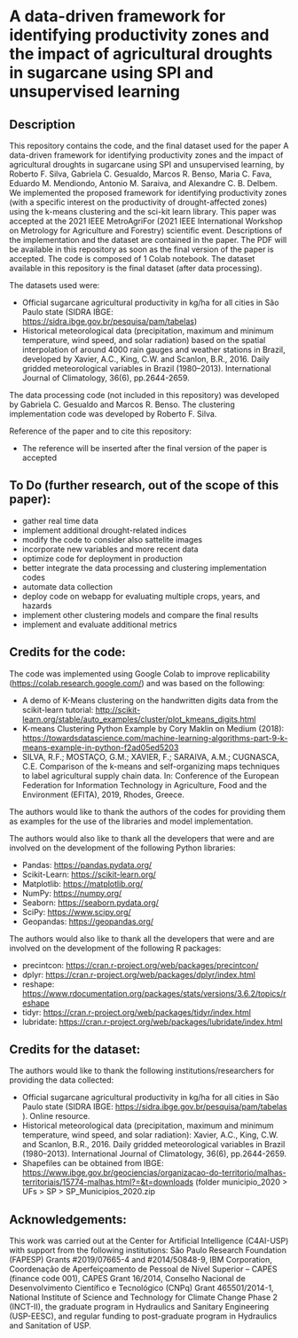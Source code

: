 
# A data-driven framework for identifying productivity zones and the impact of agricultural droughts in sugarcane using SPI and unsupervised learning
## Description
This repository contains the code, and the final dataset used for the paper A data-driven framework for identifying productivity zones and the impact of agricultural droughts in sugarcane using SPI and unsupervised learning, by Roberto F. Silva, Gabriela C. Gesualdo, Marcos R. Benso, Maria C. Fava, Eduardo M. Mendiondo, Antonio M. Saraiva, and Alexandre C. B. Delbem. We implemented the proposed framework for identifying productivity zones (with a specific interest on the productivity of drought-affected zones) using the k-means clustering and the sci-kit learn library. This paper was accepted at the 2021 IEEE MetroAgriFor (2021 IEEE International Workshop on Metrology for Agriculture and Forestry) scientific event. Descriptions of the implementation and the dataset are contained in the paper. The PDF will be available in this repository as soon as the final version of the paper is accepted. The code is composed of 1 Colab notebook. The dataset available in this repository is the final dataset (after data processing).

The datasets used were:
- Official sugarcane agricultural productivity in kg/ha for all cities in São Paulo state (SIDRA IBGE: https://sidra.ibge.gov.br/pesquisa/pam/tabelas)
- Historical meteorological data (precipitation, maximum and minimum temperature, wind speed, and solar radiation) based on the spatial interpolation of around 4000 rain gauges and weather stations in Brazil, developed by Xavier, A.C., King, C.W. and Scanlon, B.R., 2016. Daily gridded meteorological variables in Brazil (1980–2013). International Journal of Climatology, 36(6), pp.2644-2659.

The data processing code (not included in this repository) was developed by Gabriela C. Gesualdo and Marcos R. Benso. The clustering implementation code was developed by Roberto F. Silva.

Reference of the paper and to cite this repository: 
- The reference will be inserted after the final version of the paper is accepted

## To Do (further research, out of the scope of this paper):
- gather real time data
- implement additional drought-related indices
- modify the code to consider also sattelite images
- incorporate new variables and more recent data
- optimize code for deployment in production
- better integrate the data processing and clustering implementation codes
- automate data collection
- deploy code on webapp for evaluating multiple crops, years, and hazards
- implement other clustering models and compare the final results
- implement and evaluate additional metrics

## Credits for the code:
The code was implemented using Google Colab to improve replicability (https://colab.research.google.com/) and was based on the following:
- A demo of K-Means clustering on the handwritten digits data from the scikit-learn tutorial: http://scikit-learn.org/stable/auto_examples/cluster/plot_kmeans_digits.html
- K-means Clustering Python Example by Cory Maklin on Medium (2018): https://towardsdatascience.com/machine-learning-algorithms-part-9-k-means-example-in-python-f2ad05ed5203
- SILVA, R.F.; MOSTAÇO, G.M.; XAVIER, F.; SARAIVA, A.M.; CUGNASCA, C.E. Comparison of the k-means and self-organizing maps techniques to label agricultural supply chain data. In: Conference of the European Federation for Information Technology in Agriculture, Food and the Environment (EFITA), 2019, Rhodes, Greece.

The authors would like to thank the authors of the codes for providing them as examples for the use of the libraries and model implementation. 

The authors would also like to thank all the developers that were and are involved on the development of the following Python libraries: 
- Pandas: https://pandas.pydata.org/
- Scikit-Learn: https://scikit-learn.org/
- Matplotlib: https://matplotlib.org/
- NumPy: https://numpy.org/
- Seaborn: https://seaborn.pydata.org/
- SciPy: https://www.scipy.org/
- Geopandas: https://geopandas.org/

The authors would also like to thank all the developers that were and are involved on the development of the following R packages: 
- precintcon: https://cran.r-project.org/web/packages/precintcon/
- dplyr: https://cran.r-project.org/web/packages/dplyr/index.html
- reshape: https://www.rdocumentation.org/packages/stats/versions/3.6.2/topics/reshape
- tidyr: https://cran.r-project.org/web/packages/tidyr/index.html
- lubridate: https://cran.r-project.org/web/packages/lubridate/index.html

## Credits for the dataset:
The authors would like to thank the following institutions/researchers for providing the data collected:
- Official sugarcane agricultural productivity in kg/ha for all cities in São Paulo state (SIDRA IBGE: https://sidra.ibge.gov.br/pesquisa/pam/tabelas ). Online resource.
- Historical meteorological data (precipitation, maximum and minimum temperature, wind speed, and solar radiation): Xavier, A.C., King, C.W. and Scanlon, B.R., 2016. Daily gridded meteorological variables in Brazil (1980–2013). International Journal of Climatology, 36(6), pp.2644-2659.
- Shapefiles can be obtained from IBGE: https://www.ibge.gov.br/geociencias/organizacao-do-territorio/malhas-territoriais/15774-malhas.html?=&t=downloads (folder municipio_2020 > UFs > SP > SP_Municipios_2020.zip

## Acknowledgements:
This work was carried out at the Center for Artificial Intelligence (C4AI-USP) with support from the following institutions: São Paulo Research Foundation (FAPESP) Grants \#2019/07665-4 and \#2014/50848-9, IBM Corporation, Coordenação de Aperfeiçoamento de Pessoal de Nível Superior – CAPES (finance code 001), CAPES Grant 16/2014, Conselho Nacional de Desenvolvimento Científico e Tecnológico (CNPq) Grant 465501/2014-1, National Institute of Science and Technology for Climate Change Phase 2 (INCT-II), the graduate program in Hydraulics and Sanitary Engineering (USP-EESC), and regular funding to post-graduate program in Hydraulics and Sanitation of USP.
